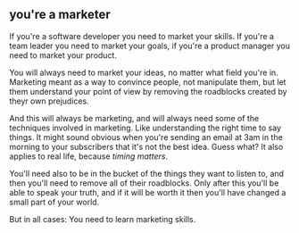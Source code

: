 ## you're a marketer

If you're a software developer you need to market your skills. If you're a team leader you need to market your goals, if you're a product manager you need to market your product.

You will always need to market your ideas, no matter what field you're in. Marketing meant as a way to convince people, not manipulate them, but let them understand your point of view by removing the roadblocks created by theyr own prejudices.

And this will always be marketing, and will always need some of the techniques involved in marketing. Like understanding the right time to say things. It might sound obvious when you're sending an email at 3am in the morning to your subscribers that it's not the best idea.
Guess what? It also applies to real life, because _timing matters_.&nbsp;

You'll need also to be in the bucket of the things they want to listen to, and then you'll need to remove all of their roadblocks. Only after this you'll be able to speak your truth, and if it will be worth it then you'll have changed a small part of your world.

But in all cases: You need to learn marketing skills.